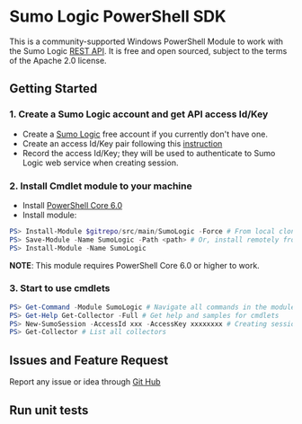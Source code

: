 # Sumo Logic PowerShell SDK

This is a community-supported Windows PowerShell Module to work with the Sumo Logic [REST API](https://help.sumologic.com/APIs).
It is free and open sourced, subject to the terms of the Apache 2.0 license.

## Getting Started

### 1. Create a Sumo Logic account and get API access Id/Key
* Create a [Sumo Logic](https://www.sumologic.com/) free account if you currently don't have one.
* Create an access Id/Key pair following this [instruction](https://help.sumologic.com/Manage/Security/Access_Keys)
* Record the access Id/Key; they will be used to authenticate to Sumo Logic web service when creating session.

### 2. Install Cmdlet module to your machine
* Install [PowerShell Core 6.0](https://github.com/PowerShell/PowerShell)
* Install module:
```PowerShell
PS> Install-Module $gitrepo/src/main/SumoLogic -Force # From local clone
PS> Save-Module -Name SumoLogic -Path <path> # Or, install remotely from PowerShell Gallery
PS> Install-Module -Name SumoLogic
```
__NOTE__: This module requires PowerShell Core 6.0 or higher to work.

### 3. Start to use cmdlets
```PowerShell
PS> Get-Command -Module SumoLogic # Navigate all commands in the module:
PS> Get-Help Get-Collector -Full # Get help and samples for cmdlets
PS> New-SumoSession -AccessId xxx -AccessKey xxxxxxxx # Creating session
PS> Get-Collector # List all collectors
```

## Issues and Feature Request
Report any issue or idea through [Git Hub](https://github.com/SumoLogic/sumo-powershell-sdk)

## Run unit tests
